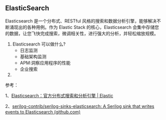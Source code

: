 ## ElasticSearch

Elasticsearch 是一个分布式、RESTful 风格的搜索和数据分析引擎，能够解决不断涌现出的各种用例。作为 Elastic Stack 的核心，Elasticsearch 会集中存储您的数据，让您飞快完成搜索，微调相关性，进行强大的分析，并轻松缩放规模。

1. Elasticsearch 可以做什么?
   - 日志监测
   - 基础架构监测
   - APM:洞察应用程序的性能
   - 企业搜索
2. 









参考：

1、[Elasticsearch：官方分布式搜索和分析引擎 | Elastic](https://www.elastic.co/cn/elasticsearch/)

2、[serilog-contrib/serilog-sinks-elasticsearch: A Serilog sink that writes events to Elasticsearch (github.com)](https://github.com/serilog-contrib/serilog-sinks-elasticsearch)